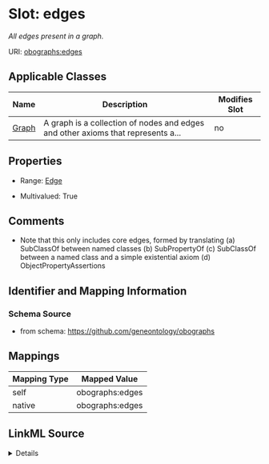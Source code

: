 

# Slot: edges


_All edges present in a graph._





URI: [obographs:edges](https://github.com/geneontology/obographs/edges)



<!-- no inheritance hierarchy -->





## Applicable Classes

| Name | Description | Modifies Slot |
| --- | --- | --- |
| [Graph](Graph.md) | A graph is a collection of nodes and edges and other axioms that represents a... |  no  |







## Properties

* Range: [Edge](Edge.md)

* Multivalued: True





## Comments

* Note that this only includes core edges, formed by translating (a) SubClassOf between named classes (b) SubPropertyOf (c) SubClassOf between a named class and a simple existential axiom (d) ObjectPropertyAssertions

## Identifier and Mapping Information







### Schema Source


* from schema: https://github.com/geneontology/obographs




## Mappings

| Mapping Type | Mapped Value |
| ---  | ---  |
| self | obographs:edges |
| native | obographs:edges |




## LinkML Source

<details>
```yaml
name: edges
description: All edges present in a graph.
comments:
- Note that this only includes core edges, formed by translating (a) SubClassOf between
  named classes (b) SubPropertyOf (c) SubClassOf between a named class and a simple
  existential axiom (d) ObjectPropertyAssertions
from_schema: https://github.com/geneontology/obographs
rank: 1000
alias: edges
domain_of:
- Graph
range: Edge
multivalued: true
inlined: true
inlined_as_list: true

```
</details>